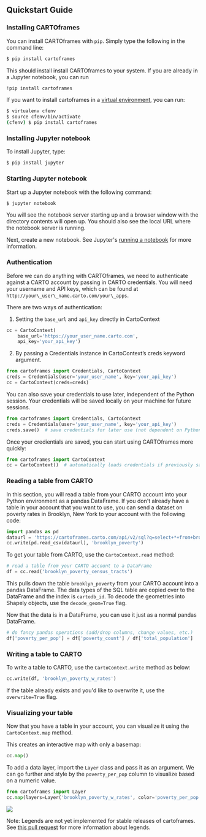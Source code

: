 ## Quickstart Guide

### Installing CARTOframes
You can install CARTOframes with `pip`. Simply type the following in the command line:

```bash
$ pip install cartoframes
```
This should install install CARTOframes to your system. If you are already in a Jupyter notebook, you can run

```bash
!pip install cartoframes
```

If you want to install cartoframes in a [virtual environment](http://docs.python-guide.org/en/latest/dev/virtualenvs/), you can run:

```bash
$ virtualenv cfenv
$ source cfenv/bin/activate
(cfenv) $ pip install cartoframes
```

### Installing Jupyter notebook

To install Jupyter, type:

```bash
$ pip install jupyter
```

### Starting Jupyter notebook

Start up a Jupyter notebook with the following command:

```bash
$ jupyter notebook
```

You will see the notebook server starting up and a browser window with the directory contents will open up. You should also see the local URL where the notebook server is running.

Next, create a new notebook. See Jupyter's [running a notebook](https://jupyter.readthedocs.io/en/latest/running.html#running) for more information.

### Authentication

Before we can do anything with CARTOframes, we need to authenticate against a CARTO account by passing in CARTO credentials. You will need your username and API keys, which can be found at `http://your\_user\_name.carto.com/your\_apps`.

There are two ways of authentication:

1. Setting the `base_url` and `api_key` directly in CartoContext

```python
cc = CartoContext(
    base_url='https://your_user_name.carto.com',
    api_key='your_api_key')
```

2. By passing a Credentials instance in CartoContext’s creds keyword argument.

```python
from cartoframes import Credentials, CartoContext
creds = Credentials(user='your_user_name', key='your_api_key')
cc = CartoContext(creds=creds)
```

You can also save your credentials to use later, independent of the Python session. Your credentials will be saved locally on your machine for future sessions.

```python
from cartoframes import Credentials, CartoContext
creds = Credentials(user='your_user_name', key='your_api_key')
creds.save()  # save credentials for later use (not dependent on Python session)
```

Once your credientials are saved, you can start using CARTOframes more quickly:

```python
from cartoframes import CartoContext
cc = CartoContext()  # automatically loads credentials if previously saved
```

### Reading a table from CARTO

In this section, you will read a table from your CARTO account into your Python environment as a pandas DataFrame. If you don't already have a table in your account that you want to use, you can send a dataset on poverty rates in Brooklyn, New York to your account with the following code:

```python
import pandas as pd
dataurl = 'https://cartoframes.carto.com/api/v2/sql?q=select+*+from+brooklyn_poverty&format=csv'
cc.write(pd.read_csv(dataurl), 'brooklyn_poverty')
```

To get your table from CARTO, use the `CartoContext.read` method:

```python
# read a table from your CARTO account to a DataFrame
df = cc.read('brooklyn_poverty_census_tracts')
```

This pulls down the table `brooklyn_poverty` from your CARTO account into a pandas DataFrame. The data types of the SQL table are copied over to the DataFrame and the index is `cartodb_id`. To decode the geometries into Shapely objects, use the `decode_geom=True` flag.

Now that the data is in a DataFrame, you can use it just as a normal pandas DataFrame.

```python
# do fancy pandas operations (add/drop columns, change values, etc.)
df['poverty_per_pop'] = df['poverty_count'] / df['total_population']
```


### Writing a table to CARTO

To write a table to CARTO, use the `CartoContext.write` method as below:

```python
cc.write(df, 'brooklyn_poverty_w_rates')
```

If the table already exists and you'd like to overwrite it, use the `overwrite=True` flag.

### Visualizing your table

Now that you have a table in your account, you can visualize it using the `CartoContext.map` method.

This creates an interactive map with only a basemap:

```python
cc.map()
```

To add a data layer, import the `Layer` class and pass it as an argument. We can go further and style by the `poverty_per_pop` column to visualize based on a numeric value.

```python
from cartoframes import Layer
cc.map(layers=Layer('brooklyn_poverty_w_rates', color='poverty_per_pop'))
```

![](../../img/guides/01-brooklyn_poverty.png)

Note: Legends are not yet implemented for stable releases of cartoframes. See [this pull request](https://github.com/CartoDB/cartoframes/pull/184) for more information about legends.

